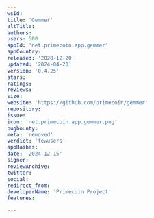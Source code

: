 ```yaml
---
wsId: 
title: 'Gemmer'
altTitle: 
authors: 
users: 500
appId: 'net.primecoin.app.gemmer'
appCountry: 
released: '2020-12-20'
updated: '2024-04-20'
version: '0.4.25'
stars: 
ratings: 
reviews: 
size: 
website: 'https://github.com/primecoin/gemmer'
repository: 
issue: 
icon: 'net.primecoin.app.gemmer.png'
bugbounty: 
meta: 'removed'
verdict: 'fewusers'
appHashes: 
date: '2024-12-15'
signer: 
reviewArchive: 
twitter: 
social: 
redirect_from: 
developerName: 'Primecoin Project'
features: 

---
```


